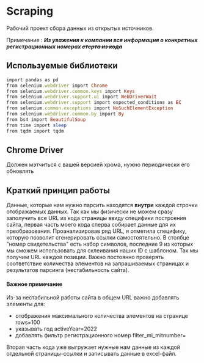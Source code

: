 # Scraping
Рабочий проект сбора данных из открытых источников.

Примечание : ***Из уважения к компании вся информация о конкретных регистрационных номерах ~~стерта из кода~~***


## Используемые библиотеки 
```ruby
import pandas as pd
from selenium.webdriver import Chrome
from selenium.webdriver.common.keys import Keys
from selenium.webdriver.support.ui import WebDriverWait
from selenium.webdriver.support import expected_conditions as EC
from selenium.common.exceptions import NoSuchElementException
from selenium.webdriver.common.by import By
from bs4 import BeautifulSoup
from time import sleep
from tqdm import tqdm
```

## Chrome Driver
Должен мэтчиться с вашей версией хрома, нужно периодически его обновлять

## Краткий принцип работы
Данные, которые нам нужно парсить находятся **внутри** каждой строчки отображаемых данных. Так как мы физически не можем сразу заполучить все URL из кода страницы ввиду специфики построения сайта, первая часть моего кода сперва собирает данные для их преобразования. Проанализировав ряд URL, я отметила специфику, которую позволит сгенерировать ссылки самостоятельно. В столбце "номер свидетельства" есть набор символов, последние 9 из которых мы сможем использовать для склеивания наших ID с шаблоном. Так мы получим URL каждой позиции. Важно постоянно проверять соответствие количества элементов на запрашиваемых страницах и результатов парсинга (нестабильность сайта). 

#### Важное примечание
Из-за нестабильной работы сайта в общем URL важно добавлять элементы для:
* отображения максимального количества элементов на странице rows=100
* указывать год activeYear=2022
* добавлять фильтр регистрационного номер filter_mi_mitnumber=

Вторая часть кода уже выгружает нужные нам данные из каждой отдельной страницы-ссылки и записывать данные в excel-файл.


